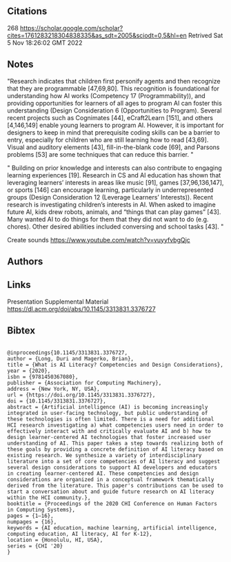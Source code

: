 ## Citations

268
https://scholar.google.com/scholar?cites=1761283218304838335&as_sdt=2005&sciodt=0,5&hl=en
Retrived
Sat  5 Nov 18:26:02 GMT 2022

## Notes

"Research indicates that children first personify agents and
then recognize that they are programmable [47,69,80]. This
recognition is foundational for understanding how AI works
(Competency 17 (Programmability)), and providing
opportunities for learners of all ages to program AI can foster
this understanding (Design Consideration 6 (Opportunities
to Program). Several recent projects such as Cognimates
[44], eCraft2Learn [151], and others [4,146,149] enable
young learners to program AI. However, it is important for
designers to keep in mind that prerequisite coding skills can
be a barrier to entry, especially for children who are still
learning how to read [43,69]. Visual and auditory elements
[43], fill-in-the-blank code [69], and Parsons problems [53]
are some techniques that can reduce this barrier.
"

"
Building on prior knowledge and interests can also
contribute to engaging learning experiences [19]. Research
in CS and AI education has shown that leveraging learners’
interests in areas like music [91], games [37,96,136,147], or
sports [146] can encourage learning, particularly in
underrepresented groups (Design Consideration 12
(Leverage Learners’ Interests)). Recent research is
investigating children’s interests in AI. When asked to
imagine future AI, kids drew robots, animals, and “things
that can play games” [43]. Many wanted AI to do things for
them that they did not want to do (e.g. chores). Other desired
abilities included conversing and school tasks [43].
"

Create sounds
https://www.youtube.com/watch?v=vuyyfvbgQjc

## Authors 

## Links 
Presentation Supplemental Material
https://dl.acm.org/doi/abs/10.1145/3313831.3376727



## Bibtex 
```

@inproceedings{10.1145/3313831.3376727,
author = {Long, Duri and Magerko, Brian},
title = {What is AI Literacy? Competencies and Design Considerations},
year = {2020},
isbn = {9781450367080},
publisher = {Association for Computing Machinery},
address = {New York, NY, USA},
url = {https://doi.org/10.1145/3313831.3376727},
doi = {10.1145/3313831.3376727},
abstract = {Artificial intelligence (AI) is becoming increasingly integrated in user-facing technology, but public understanding of these technologies is often limited. There is a need for additional HCI research investigating a) what competencies users need in order to effectively interact with and critically evaluate AI and b) how to design learner-centered AI technologies that foster increased user understanding of AI. This paper takes a step towards realizing both of these goals by providing a concrete definition of AI literacy based on existing research. We synthesize a variety of interdisciplinary literature into a set of core competencies of AI literacy and suggest several design considerations to support AI developers and educators in creating learner-centered AI. These competencies and design considerations are organized in a conceptual framework thematically derived from the literature. This paper's contributions can be used to start a conversation about and guide future research on AI literacy within the HCI community.},
booktitle = {Proceedings of the 2020 CHI Conference on Human Factors in Computing Systems},
pages = {1–16},
numpages = {16},
keywords = {AI education, machine learning, artificial intelligence, computing education, AI literacy, AI for K-12},
location = {Honolulu, HI, USA},
series = {CHI '20}
}
```
